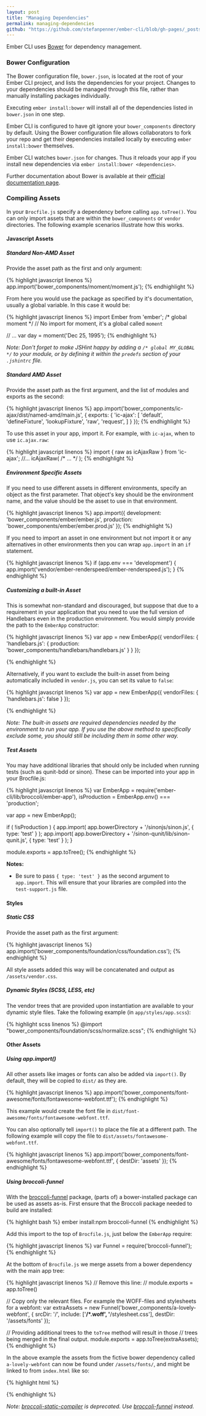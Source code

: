 ```yaml
---
layout: post
title: "Managing Dependencies"
permalink: managing-dependencies
github: "https://github.com/stefanpenner/ember-cli/blob/gh-pages/_posts/2013-04-08-managing-dependencies.md"
---
```


Ember CLI uses [Bower](http://bower.io/) for dependency management.

### Bower Configuration

The Bower configuration file, `bower.json`, is located at the root of your Ember
CLI project, and lists the dependencies for your project. Changes to your
dependencies should be managed through this file, rather than manually
installing packages individually.

Executing `ember install:bower` will install all of the dependencies listed in
`bower.json` in one step.

Ember CLI is configured to have git ignore your `bower_components` directory by
default. Using the Bower configuration file allows collaborators to fork your
repo and get their dependencies installed locally by executing
`ember install:bower` themselves.

Ember CLI watches `bower.json` for changes. Thus it reloads your app if you
install new dependencies via `ember install:bower <dependencies>`.

Further documentation about Bower is available at their
[official documentation page](http://bower.io/).

### Compiling Assets

In your `Brocfile.js` specify a dependency before calling `app.toTree()`. You
can only import assets that are within the `bower_components` or `vendor`
directories. The following example scenarios illustrate how this works.

#### Javascript Assets

##### Standard Non-AMD Asset

Provide the asset path as the first and only argument:

{% highlight javascript linenos %}
app.import('bower_components/moment/moment.js');
{% endhighlight %}

From here you would use the package as specified by it's documentation, usually a global variable.
In this case it would be:

{% highlight javascript linenos %}
import Ember from 'ember';
/* global moment */
// No import for moment, it's a global called `moment`

// ...
var day = moment('Dec 25, 1995');
{% endhighlight %}

_Note: Don't forget to make JSHint happy by adding a `/* global MY_GLOBAL */` to your module, or
by defining it within the `predefs` section of your `.jshintrc` file._

##### Standard AMD Asset

Provide the asset path as the first argument, and the list of modules and exports as the second:

{% highlight javascript linenos %}
app.import('bower_components/ic-ajax/dist/named-amd/main.js', {
  exports: {
    'ic-ajax': [
      'default',
      'defineFixture',
      'lookupFixture',
      'raw',
      'request',
    ]
  }
});
{% endhighlight %}

To use this asset in your app, import it.
For example, with `ic-ajax`, when to use `ic.ajax.raw`:

{% highlight javascript linenos %}
import { raw as icAjaxRaw } from 'ic-ajax';
//...
icAjaxRaw( /* ... */ );
{% endhighlight %}

##### Environment Specific Assets

If you need to use different assets in different environments, specify an object as the first parameter. That object's key should be the environment name, and the value should be the asset to use in that environment.

{% highlight javascript linenos %}
app.import({
  development: 'bower_components/ember/ember.js',
  production:  'bower_components/ember/ember.prod.js'
});
{% endhighlight %}

If you need to import an asset in one environment but not import it or any alternatives in other environments then you can wrap `app.import` in an `if` statement.

{% highlight javascript linenos %}
if (app.env === 'development') {
  app.import('vendor/ember-renderspeed/ember-renderspeed.js');
}
{% endhighlight %}

##### Customizing a built-in Asset

This is somewhat non-standard and discouraged, but suppose that due to a requirement in your application that you need to use the full version of
Handlebars even in the production environment.  You would simply provide the path to the `EmberApp` constructor:

{% highlight javascript linenos %}
var app = new EmberApp({
  vendorFiles: {
    'handlebars.js': {
      production: 'bower_components/handlebars/handlebars.js'
    }
  }
});

{% endhighlight %}

Alternatively, if you want to exclude the built-in asset from being
automatically included in `vendor.js`, you can set its value to `false`:

{% highlight javascript linenos %}
var app = new EmberApp({
  vendorFiles: {
    'handlebars.js': false
  }
});

{% endhighlight %}

_Note: The built-in assets are required dependencies needed by the environment
to run your app. If you use the above method to specifically exclude
some, you should still be including them in some other way._

##### Test Assets

You may have additional libraries that should only be included when running tests (such as qunit-bdd or sinon). These can be imported into your app in your Brocfile.js:

{% highlight javascript linenos %}
var EmberApp = require('ember-cli/lib/broccoli/ember-app'),
    isProduction = EmberApp.env() === 'production';

var app = new EmberApp();

if ( !isProduction ) {
    app.import( app.bowerDirectory + '/sinonjs/sinon.js', { type: 'test' } );
    app.import( app.bowerDirectory + '/sinon-qunit/lib/sinon-qunit.js', { type: 'test' } );
}

module.exports = app.toTree();
{% endhighlight %}

**Notes:**
- Be sure to pass `{ type: 'test' }` as the second argument to `app.import`.  This will ensure that your libraries are compiled into the `test-support.js` file.

#### Styles

##### Static CSS

Provide the asset path as the first argument:

{% highlight javascript linenos %}
app.import('bower_components/foundation/css/foundation.css');
{% endhighlight %}

All style assets added this way will be concatenated and output as `/assets/vendor.css`.

##### Dynamic Styles (SCSS, LESS, etc)

The vendor trees that are provided upon instantiation are available to your dynamic style files.  Take the following example (in `app/styles/app.scss`):

{% highlight scss linenos %}
@import "bower_components/foundation/scss/normalize.scss";
{% endhighlight %}

#### Other Assets

##### Using app.import()

All other assets like images or fonts can also be added via `import()`. By default, they
will be copied to `dist/` as they are.

{% highlight javascript linenos %}
app.import('bower_components/font-awesome/fonts/fontawesome-webfont.ttf');
{% endhighlight %}

This example would create the font file in `dist/font-awesome/fonts/fontawesome-webfont.ttf`.

You can also optionally tell `import()` to place the file at a different path.
The following example will copy the file to `dist/assets/fontawesome-webfont.ttf`.

{% highlight javascript linenos %}
app.import('bower_components/font-awesome/fonts/fontawesome-webfont.ttf', {
  destDir: 'assets'
});
{% endhighlight %}

##### Using broccoli-funnel

With the [broccoli-funnel](https://github.com/broccolijs/broccoli-funnel) package,
(parts of) a bower-installed package can be used as assets as-is. First ensure that the Broccoli
package needed to build are installed:

{% highlight bash %}
ember install:npm broccoli-funnel
{% endhighlight %}

Add this import to the top of `Brocfile.js`, just below the `EmberApp` require:

{% highlight javascript linenos %}
var Funnel = require('broccoli-funnel');
{% endhighlight %}

At the bottom of `Brocfile.js` we merge assets from a bower dependency with the main app tree:

{% highlight javascript linenos %}
// Remove this line:
// module.exports = app.toTree()

// Copy only the relevant files. For example the WOFF-files and stylesheets for a webfont:
var extraAssets = new Funnel('bower_components/a-lovely-webfont', {
   srcDir: '/',
   include: ['**/*.woff', '**/stylesheet.css'],
   destDir: '/assets/fonts'
});

// Providing additional trees to the `toTree` method will result in those
// trees being merged in the final output.
module.exports = app.toTree(extraAssets);
{% endhighlight %}

In the above example the assets from the fictive bower dependency called `a-lovely-webfont` can now
be found under `/assets/fonts/`, and might be linked to from `index.html` like so:

{% highlight html %}
<link rel="stylesheet" href="assets/fonts/lovelyfont_bold/stylesheet.css">
{% endhighlight %}

_Note: [broccoli-static-compiler](https://github.com/joliss/broccoli-static-compiler) is deprecated. Use [broccoli-funnel](https://github.com/broccolijs/broccoli-funnel) instead._
